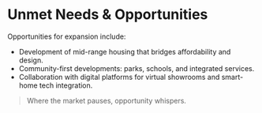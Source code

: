 # Unmet Needs & Opportunities

Opportunities for expansion include:

- Development of mid-range housing that bridges affordability and design.
- Community-first developments: parks, schools, and integrated services.
- Collaboration with digital platforms for virtual showrooms and smart-home tech integration.

> Where the market pauses, opportunity whispers.